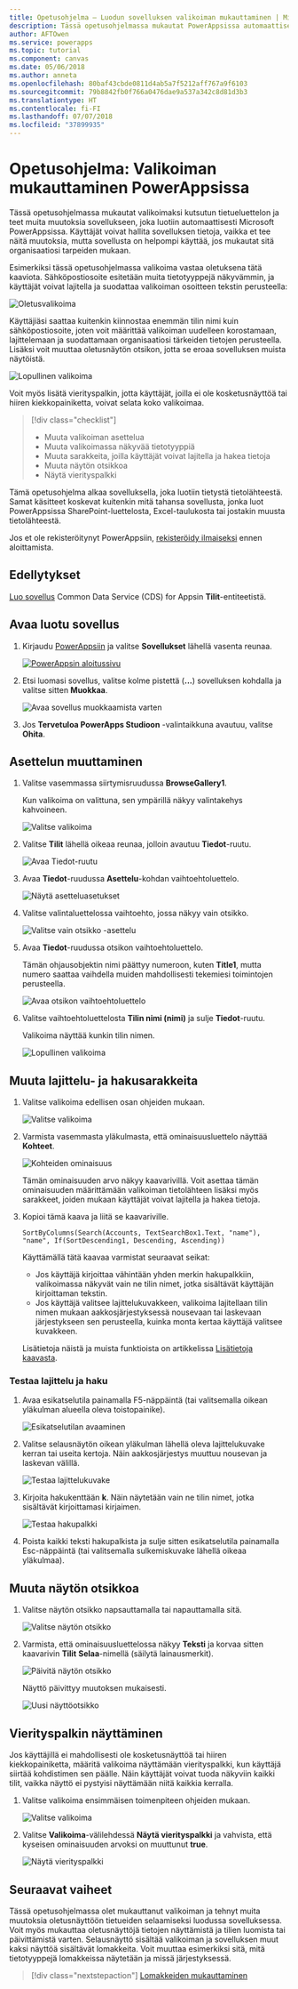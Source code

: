 ```yaml
---
title: Opetusohjelma – Luodun sovelluksen valikoiman mukauttaminen | Microsoft Docs
description: Tässä opetusohjelmassa mukautat PowerAppsissa automaattisesti luodun sovelluksen valikoimassa ja muissa elementeissä näkyvät tiedot.
author: AFTOwen
ms.service: powerapps
ms.topic: tutorial
ms.component: canvas
ms.date: 05/06/2018
ms.author: anneta
ms.openlocfilehash: 80baf43cbde0811d4ab5a7f5212aff767a9f6103
ms.sourcegitcommit: 79b8842fb0f766a0476dae9a537a342c8d81d3b3
ms.translationtype: HT
ms.contentlocale: fi-FI
ms.lasthandoff: 07/07/2018
ms.locfileid: "37899935"
---
```

# <a name="tutorial-customize-a-gallery-in-powerapps"></a>Opetusohjelma: Valikoiman mukauttaminen PowerAppsissa

Tässä opetusohjelmassa mukautat valikoimaksi kutsutun tietueluettelon ja teet muita muutoksia sovellukseen, joka luotiin automaattisesti Microsoft PowerAppsissa. Käyttäjät voivat hallita sovelluksen tietoja, vaikka et tee näitä muutoksia, mutta sovellusta on helpompi käyttää, jos mukautat sitä organisaatiosi tarpeiden mukaan.

Esimerkiksi tässä opetusohjelmassa valikoima vastaa oletuksena tätä kaaviota. Sähköpostiosoite esitetään muita tietotyyppejä näkyvämmin, ja käyttäjät voivat lajitella ja suodattaa valikoiman osoitteen tekstin perusteella:

![Oletusvalikoima](./media/customize-layout-sharepoint/gallery-before.png)

Käyttäjiäsi saattaa kuitenkin kiinnostaa enemmän tilin nimi kuin sähköpostiosoite, joten voit määrittää valikoiman uudelleen korostamaan, lajittelemaan ja suodattamaan organisaatiosi tärkeiden tietojen perusteella. Lisäksi voit muuttaa oletusnäytön otsikon, jotta se eroaa sovelluksen muista näytöistä.

![Lopullinen valikoima](./media/customize-layout-sharepoint/gallery-after.png)

Voit myös lisätä vierityspalkin, jotta käyttäjät, joilla ei ole kosketusnäyttöä tai hiiren kiekkopainiketta, voivat selata koko valikoimaa.

> [!div class="checklist"]
> * Muuta valikoiman asettelua
> * Muuta valikoimassa näkyvää tietotyyppiä
> * Muuta sarakkeita, joilla käyttäjät voivat lajitella ja hakea tietoja
> * Muuta näytön otsikkoa
> * Näytä vierityspalkki

Tämä opetusohjelma alkaa sovelluksella, joka luotiin tietystä tietolähteestä. Samat käsitteet koskevat kuitenkin mitä tahansa sovellusta, jonka luot PowerAppsissa SharePoint-luettelosta, Excel-taulukosta tai jostakin muusta tietolähteestä.

Jos et ole rekisteröitynyt PowerAppsiin, [rekisteröidy ilmaiseksi](https://web.powerapps.com) ennen aloittamista.

## <a name="prerequisites"></a>Edellytykset

[Luo sovellus](data-platform-create-app.md) Common Data Service (CDS) for Appsin **Tilit**-entiteetistä.

## <a name="open-the-generated-app"></a>Avaa luotu sovellus

1. Kirjaudu [PowerAppsiin](https://web.powerapps.com) ja valitse **Sovellukset** lähellä vasenta reunaa.

    [![PowerAppsin aloitussivu](./media/customize-layout-sharepoint/sign-in.png)](./media/customize-layout-sharepoint/sign-in.png#lightbox)

1. Etsi luomasi sovellus, valitse kolme pistettä (**...**) sovelluksen kohdalla ja valitse sitten **Muokkaa**.

    ![Avaa sovellus muokkaamista varten](./media/customize-layout-sharepoint/open-app.png)

1. Jos **Tervetuloa PowerApps Studioon** -valintaikkuna avautuu, valitse **Ohita**.

## <a name="change-the-layout"></a>Asettelun muuttaminen

1. Valitse vasemmassa siirtymisruudussa **BrowseGallery1**.

    Kun valikoima on valittuna, sen ympärillä näkyy valintakehys kahvoineen.

    ![Valitse valikoima](media/customize-layout-sharepoint/select-gallery-1.png)

1. Valitse **Tilit** lähellä oikeaa reunaa, jolloin avautuu **Tiedot**-ruutu.

    ![Avaa Tiedot-ruutu](./media/customize-layout-sharepoint/open-data-pane.png)

1. Avaa **Tiedot**-ruudussa **Asettelu**-kohdan vaihtoehtoluettelo.

    ![Näytä asetteluasetukset](./media/customize-layout-sharepoint/show-layouts.png)

1. Valitse valintaluettelossa vaihtoehto, jossa näkyy vain otsikko.

    ![Valitse vain otsikko -asettelu](./media/customize-layout-sharepoint/choose-layout.png)

1. Avaa **Tiedot**-ruudussa otsikon vaihtoehtoluettelo.

    Tämän ohjausobjektin nimi päättyy numeroon, kuten **Title1**, mutta numero saattaa vaihdella muiden mahdollisesti tekemiesi toimintojen perusteella.

    ![Avaa otsikon vaihtoehtoluettelo](./media/customize-layout-sharepoint/show-title-options.png)

1. Valitse vaihtoehtoluettelosta **Tilin nimi (nimi)** ja sulje **Tiedot**-ruutu.

    Valikoima näyttää kunkin tilin nimen.

    ![Lopullinen valikoima](./media/customize-layout-sharepoint/final-gallery.png)

## <a name="change-sort-and-search-columns"></a>Muuta lajittelu- ja hakusarakkeita

1. Valitse valikoima edellisen osan ohjeiden mukaan.

    ![Valitse valikoima](./media/customize-layout-sharepoint/select-gallery-title.png)

1. Varmista vasemmasta yläkulmasta, että ominaisuusluettelo näyttää **Kohteet**.

    ![Kohteiden ominaisuus](./media/customize-layout-sharepoint/items-property.png)

    Tämän ominaisuuden arvo näkyy kaavarivillä. Voit asettaa tämän ominaisuuden määrittämään valikoiman tietolähteen lisäksi myös sarakkeet, joiden mukaan käyttäjät voivat lajitella ja hakea tietoja.

1. Kopioi tämä kaava ja liitä se kaavariville.

    ```SortByColumns(Search(Accounts, TextSearchBox1.Text, "name"), "name", If(SortDescending1, Descending, Ascending))```

    Käyttämällä tätä kaavaa varmistat seuraavat seikat:

    * Jos käyttäjä kirjoittaa vähintään yhden merkin hakupalkkiin, valikoimassa näkyvät vain ne tilin nimet, jotka sisältävät käyttäjän kirjoittaman tekstin.
    * Jos käyttäjä valitsee lajittelukuvakkeen, valikoima lajitellaan tilin nimen mukaan aakkosjärjestyksessä nousevaan tai laskevaan järjestykseen sen perusteella, kuinka monta kertaa käyttäjä valitsee kuvakkeen.

     Lisätietoja näistä ja muista funktioista on artikkelissa [Lisätietoja kaavasta](formula-reference.md).

### <a name="test-sorting-and-searching"></a>Testaa lajittelu ja haku

1. Avaa esikatselutila painamalla F5-näppäintä (tai valitsemalla oikean yläkulman alueella oleva toistopainike).

    ![Esikatselutilan avaaminen](./media/customize-layout-sharepoint/open-preview.png)

1. Valitse selausnäytön oikean yläkulman lähellä oleva lajittelukuvake kerran tai useita kertoja. Näin aakkosjärjestys muuttuu nousevan ja laskevan välillä.

    ![Testaa lajittelukuvake](./media/customize-layout-sharepoint/sort-button.png)

1. Kirjoita hakukenttään **k**. Näin näytetään vain ne tilin nimet, jotka sisältävät kirjoittamasi kirjaimen.

    ![Testaa hakupalkki](./media/customize-layout-sharepoint/test-filter.png)

1. Poista kaikki teksti hakupalkista ja sulje sitten esikatselutila painamalla Esc-näppäintä (tai valitsemalla sulkemiskuvake lähellä oikeaa yläkulmaa).

## <a name="change-the-screen-title"></a>Muuta näytön otsikkoa

1. Valitse näytön otsikko napsauttamalla tai napauttamalla sitä.

    ![Valitse näytön otsikko](./media/customize-layout-sharepoint/select-title.png)

1. Varmista, että ominaisuusluettelossa näkyy **Teksti** ja korvaa sitten kaavarivin **Tilit** **Selaa**-nimellä (säilytä lainausmerkit).

    ![Päivitä näytön otsikko](./media/customize-layout-sharepoint/change-screen-title.png)

    Näyttö päivittyy muutoksen mukaisesti.

    ![Uusi näyttöotsikko](./media/customize-layout-sharepoint/new-screen-title.png)

## <a name="show-a-scrollbar"></a>Vierityspalkin näyttäminen

Jos käyttäjillä ei mahdollisesti ole kosketusnäyttöä tai hiiren kiekkopainiketta, määritä valikoima näyttämään vierityspalkki, kun käyttäjä siirtää kohdistimen sen päälle. Näin käyttäjät voivat tuoda näkyviin kaikki tilit, vaikka näyttö ei pystyisi näyttämään niitä kaikkia kerralla.

1. Valitse valikoima ensimmäisen toimenpiteen ohjeiden mukaan.

    ![Valitse valikoima](./media/customize-layout-sharepoint/select-gallery-sorted.png)

1. Valitse **Valikoima**-välilehdessä **Näytä vierityspalkki** ja vahvista, että kyseisen ominaisuuden arvoksi on muuttunut **true**.

    ![Näytä vierityspalkki](./media/customize-layout-sharepoint/show-scrollbar.png)

## <a name="next-steps"></a>Seuraavat vaiheet

Tässä opetusohjelmassa olet mukauttanut valikoiman ja tehnyt muita muutoksia oletusnäyttöön tietueiden selaamiseksi luodussa sovelluksessa. Voit myös mukauttaa oletusnäyttöjä tietojen näyttämistä ja tilien luomista tai päivittämistä varten. Selausnäyttö sisältää valikoiman ja sovelluksen muut kaksi näyttöä sisältävät lomakkeita. Voit muuttaa esimerkiksi sitä, mitä tietotyyppejä lomakkeissa näytetään ja missä järjestyksessä.

> [!div class="nextstepaction"]
> [Lomakkeiden mukauttaminen](customize-forms-sharepoint.md)
